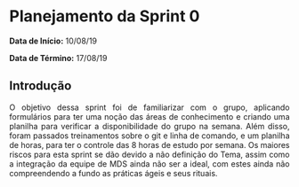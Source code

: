 # Planejamento da Sprint 0

**Data de Início:** 10/08/19

**Data de Término:** 17/08/19

## Introdução
<p align = "justify"> O objetivo dessa sprint foi de familiarizar com o grupo, aplicando formulários para ter uma noção das áreas de conhecimento e criando uma planilha para verificar a disponibilidade do grupo na semana.
Além disso, foram passados treinamentos sobre o git e linha de comando, e um planilha de horas, para ter o controle das 8 horas de estudo por semana.
Os maiores riscos para esta sprint se dão devido a não definição do Tema, assim como a integração da equipe de MDS ainda não ser a ideal, com estes ainda não compreendendo a fundo as práticas ágeis e seus rituais.
</p>
